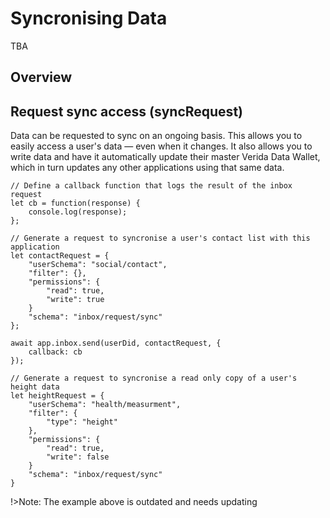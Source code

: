 # Syncronising Data

TBA

## Overview

## Request sync access (syncRequest)

Data can be requested to sync on an ongoing basis. This allows you to easily access a user's data &mdash; even when it changes. It also allows you to write data and have it automatically update their master Verida Data Wallet, which in turn updates any other applications using that same data.

```
// Define a callback function that logs the result of the inbox request
let cb = function(response) {
    console.log(response);
};

// Generate a request to syncronise a user's contact list with this application
let contactRequest = {
    "userSchema": "social/contact",
    "filter": {},
    "permissions": {
        "read": true,
        "write": true
    }
    "schema": "inbox/request/sync"
};

await app.inbox.send(userDid, contactRequest, {
    callback: cb
});

// Generate a request to syncronise a read only copy of a user's height data
let heightRequest = {
    "userSchema": "health/measurment",
    "filter": {
        "type": "height"
    },
    "permissions": {
        "read": true,
        "write": false
    }
    "schema": "inbox/request/sync"
}
```

!>Note: The example above is outdated and needs updating
